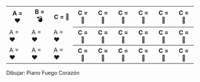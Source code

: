 <table class="table table-bordered">
  <tr>
    <th>A = ❤️️️</th>
    <th>B = 💣</th> 
    <th>C = 🌵</th>
    <th>C = 🌵</th>
    <th>C = 🌵</th>
    <th>C = 🌵</th>
    <th>C = 🌵</th>
    <th>C = 🌵</th>
    <th>C = 🌵</th>
  </tr>
  <tr>
    <td>A = ❤</td>
    <td>A = ❤</td> 
    <td>A = ❤</td>
    <th>C = 🌵</th>
    <th>C = 🌵</th>
    <th>C = 🌵</th>
    <th>C = 🌵</th>
    <th>C = 🌵</th>
    <th>C = 🌵</th>
  </tr>
  <tr>
    <td>A = ❤</td>
    <td>A = ❤</td> 
    <td>A = ❤</td>
    <th>C = 🌵</th>
    <th>C = 🌵</th>
    <th>C = 🌵</th>
    <th>C = 🌵</th>
    <th>C = 🌵</th>
    <th>C = 🌵</th>
  </tr>
</table>

Dibujar: Piano Fuego Corazón